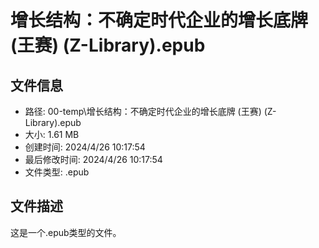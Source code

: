 ﻿# 增长结构：不确定时代企业的增长底牌 (王赛) (Z-Library).epub

## 文件信息
- 路径: 00-temp\增长结构：不确定时代企业的增长底牌 (王赛) (Z-Library).epub
- 大小: 1.61 MB
- 创建时间: 2024/4/26 10:17:54
- 最后修改时间: 2024/4/26 10:17:54
- 文件类型: .epub

## 文件描述
这是一个.epub类型的文件。

